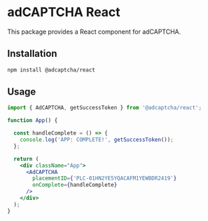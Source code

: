 # adCAPTCHA React

This package provides a React component for adCAPTCHA.

## Installation

```bash
npm install @adcaptcha/react
```

## Usage

```jsx
import { AdCAPTCHA, getSuccessToken } from '@adcaptcha/react';

function App() {

  const handleComplete = () => {
    console.log('APP: COMPLETE!', getSuccessToken());
  };

  return (
    <div className="App">
      <AdCAPTCHA
        placementID={'PLC-01HN2YE5YQACAFM1YEWBDR2419'}
        onComplete={handleComplete}
      />
    </div>
  );
}
```
